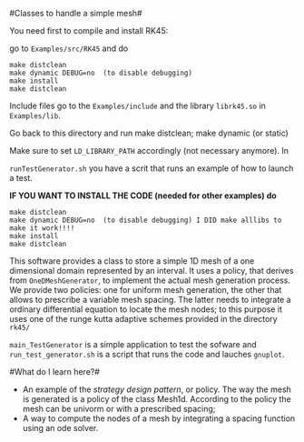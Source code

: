 #Classes to handle a simple mesh#

You need first to compile and install RK45:

go to `Examples/src/RK45` and do

    make distclean
    make dynamic DEBUG=no  (to disable debugging)
    make install
    make distclean

Include files go to the `Examples/include` and the library `librk45.so` in `Examples/lib`.

Go back to this directory and run make distclean; make dynamic (or static)

Make sure to set `LD_LIBRARY_PATH` accordingly (not necessary anymore). In 

`runTestGenerator.sh` you have a scrit that runs an example of how to
launch a test.

**IF YOU WANT TO INSTALL THE CODE (needed for other examples) do**

    make distclean
    make dynamic DEBUG=no  (to disable debugging) I DID make alllibs to make it work!!!!
    make install
    make distclean

This software provides a class to store a simple 1D mesh of a one dimensional domain represented by an interval. It uses a policy, 
that derives from `OneDMeshGenerator`, to implement the actual mesh generation process. We provide two policies: one for uniform mesh generation, the other that allows to prescribe
a variable mesh spacing. The latter needs to integrate a ordinary differential equation to locate the mesh nodes; to this purpose it uses one of the  runge kutta adaptive schemes
provided in the directory `rk45/`

`main_TestGenerator` is a simple application to test the sofware and `run_test_generator.sh` is a script that runs the code and lauches `gnuplot`.

#What do I learn here?#
- An example of the *strategy design pattern*, or policy. The way the mesh is generated is a policy of the class Mesh1d. According to the policy the mesh can be univorm or with a prescribed spacing;
- A way to compute the nodes of a mesh by integrating a spacing function using an ode solver. 

